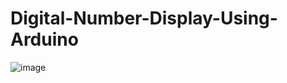 ﻿# Digital-Number-Display-Using-Arduino
![image](https://github.com/user-attachments/assets/99f16840-2b6c-4b61-a4c1-dfc16760a4ba)
